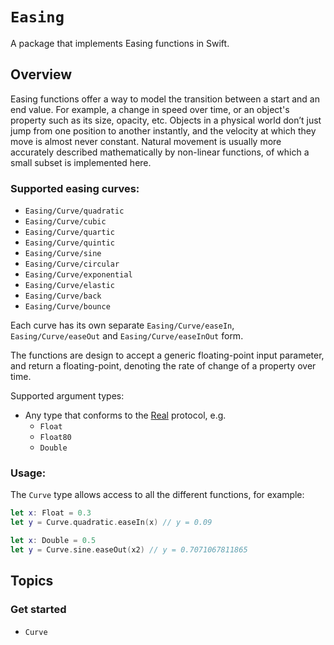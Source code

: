 # ``Easing``

A package that implements Easing functions in Swift.


## Overview

Easing functions offer a way to model the transition between a start and an end value. For example, a change in speed over time, or an object's property such as its size, opacity, etc.
Objects in a physical world don’t just jump from one position to another instantly, and the velocity at which they move is almost never constant. Natural movement is usually more accurately described mathematically by non-linear functions, of which a small subset is implemented here.

### Supported easing curves:

-  ``Easing/Curve/quadratic``
-  ``Easing/Curve/cubic``
-  ``Easing/Curve/quartic``
-  ``Easing/Curve/quintic``
-  ``Easing/Curve/sine``
-  ``Easing/Curve/circular``
-  ``Easing/Curve/exponential``
-  ``Easing/Curve/elastic``
-  ``Easing/Curve/back``
-  ``Easing/Curve/bounce``

Each curve has its own separate ``Easing/Curve/easeIn``, ``Easing/Curve/easeOut`` and ``Easing/Curve/easeInOut`` form.

The functions are design to accept a generic floating-point input parameter,
and return a floating-point, denoting the rate of change of a property over time.

Supported argument types: 
- Any type that conforms to the [Real](https://github.com/apple/swift-numerics/blob/main/Sources/RealModule/README.md) protocol, e.g.
     - `Float`
     - `Float80`
     - `Double`
     
### Usage:

The ``Curve`` type allows access to all the different functions, for example:

```swift
let x: Float = 0.3
let y = Curve.quadratic.easeIn(x) // y = 0.09
```

```swift
let x: Double = 0.5
let y = Curve.sine.easeOut(x2) // y = 0.7071067811865    
```

## Topics

### Get started

- ``Curve``
